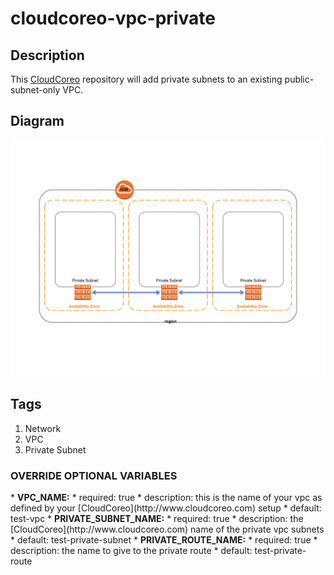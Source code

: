 cloudcoreo-vpc-private
======================

## Description
This [CloudCoreo](http://www.cloudcoreo.com) repository will add private subnets to an existing public-subnet-only VPC.

## Diagram
![alt text](https://raw.githubusercontent.com/CloudCoreo/vpc-private-only/master/images/vpc-private-only.png "Private VPC across 3 subnets")

## Tags
1. Network
1. VPC
1. Private Subnet

<h3>OVERRIDE OPTIONAL VARIABLES</h3>
* <b>VPC_NAME:</b>
  * required: true
  * description: this is the name of your vpc as defined by your [CloudCoreo](http://www.cloudcoreo.com) setup
  * default: test-vpc
* <b>PRIVATE_SUBNET_NAME:</b>
  * required: true
  * description: the [CloudCoreo](http://www.cloudcoreo.com) name of the private vpc subnets
  * default: test-private-subnet
* <b>PRIVATE_ROUTE_NAME:</b>
  * required: true
  * description: the name to give to the private route
  * default: test-private-route